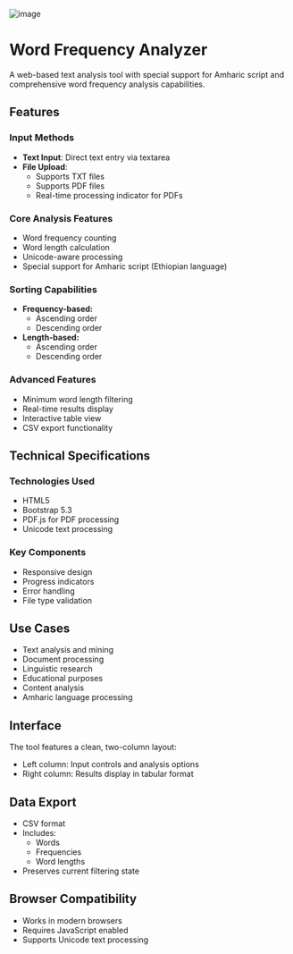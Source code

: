 ![image](https://github.com/user-attachments/assets/172fae6e-e407-49be-bfd2-4c9d2880d65d)

# Word Frequency Analyzer

A web-based text analysis tool with special support for Amharic script and comprehensive word frequency analysis capabilities.

## Features

### Input Methods
- **Text Input**: Direct text entry via textarea
- **File Upload**: 
  - Supports TXT files
  - Supports PDF files
  - Real-time processing indicator for PDFs

### Core Analysis Features
- Word frequency counting
- Word length calculation
- Unicode-aware processing
- Special support for Amharic script (Ethiopian language)

### Sorting Capabilities
- **Frequency-based:**
  - Ascending order
  - Descending order
- **Length-based:**
  - Ascending order
  - Descending order

### Advanced Features
- Minimum word length filtering
- Real-time results display
- Interactive table view
- CSV export functionality

## Technical Specifications

### Technologies Used
- HTML5
- Bootstrap 5.3
- PDF.js for PDF processing
- Unicode text processing

### Key Components
- Responsive design
- Progress indicators
- Error handling
- File type validation

## Use Cases
- Text analysis and mining
- Document processing
- Linguistic research
- Educational purposes
- Content analysis
- Amharic language processing

## Interface
The tool features a clean, two-column layout:
- Left column: Input controls and analysis options
- Right column: Results display in tabular format

## Data Export
- CSV format
- Includes:
  - Words
  - Frequencies
  - Word lengths
- Preserves current filtering state

## Browser Compatibility
- Works in modern browsers
- Requires JavaScript enabled
- Supports Unicode text processing
